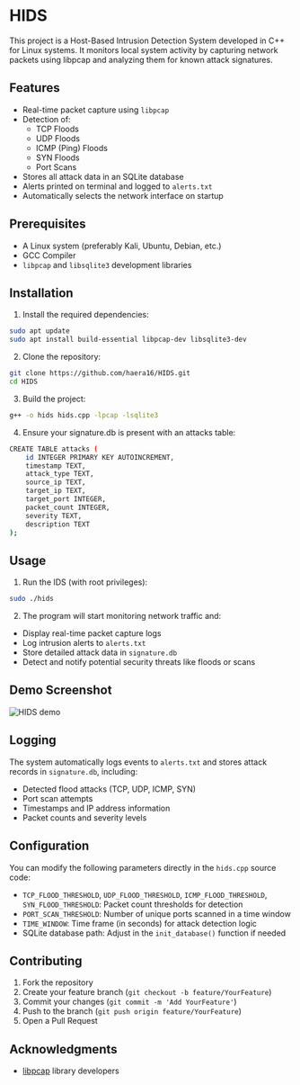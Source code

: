 # HIDS

This project is a Host-Based Intrusion Detection System developed in C++ for Linux systems. It monitors local system activity by capturing network packets using libpcap and analyzing them for known attack signatures.

## Features

- Real-time packet capture using `libpcap`
- Detection of:
  - TCP Floods
  - UDP Floods
  - ICMP (Ping) Floods
  - SYN Floods
  - Port Scans
- Stores all attack data in an SQLite database
- Alerts printed on terminal and logged to `alerts.txt`
- Automatically selects the network interface on startup

## Prerequisites

- A Linux system (preferably Kali, Ubuntu, Debian, etc.)
- GCC Compiler
- `libpcap` and `libsqlite3` development libraries

## Installation

1. Install the required dependencies:
```bash
sudo apt update
sudo apt install build-essential libpcap-dev libsqlite3-dev
```
2. Clone the repository:
```bash
git clone https://github.com/haera16/HIDS.git
cd HIDS
```
3. Build the project:
```bash
g++ -o hids hids.cpp -lpcap -lsqlite3
```
4. Ensure your signature.db is present with an attacks table:
```bash
CREATE TABLE attacks (
    id INTEGER PRIMARY KEY AUTOINCREMENT,
    timestamp TEXT,
    attack_type TEXT,
    source_ip TEXT,
    target_ip TEXT,
    target_port INTEGER,
    packet_count INTEGER,
    severity TEXT,
    description TEXT
);
```

## Usage
1. Run the IDS (with root privileges):
```bash
sudo ./hids
```
2. The program will start monitoring network traffic and:

- Display real-time packet capture logs
- Log intrusion alerts to `alerts.txt`
- Store detailed attack data in `signature.db`
- Detect and notify potential security threats like floods or scans

## Demo Screenshot
![HIDS demo](image/demo.png)

## Logging
The system automatically logs events to `alerts.txt` and stores attack records in `signature.db`, including:

- Detected flood attacks (TCP, UDP, ICMP, SYN)
- Port scan attempts
- Timestamps and IP address information
- Packet counts and severity levels

## Configuration
You can modify the following parameters directly in the `hids.cpp` source code:

- `TCP_FLOOD_THRESHOLD`, `UDP_FLOOD_THRESHOLD`, `ICMP_FLOOD_THRESHOLD`, `SYN_FLOOD_THRESHOLD`: Packet count thresholds for detection
- `PORT_SCAN_THRESHOLD`: Number of unique ports scanned in a time window
- `TIME_WINDOW`: Time frame (in seconds) for attack detection logic
- SQLite database path: Adjust in the `init_database()` function if needed

## Contributing
1. Fork the repository  
2. Create your feature branch (`git checkout -b feature/YourFeature`)  
3. Commit your changes (`git commit -m 'Add YourFeature'`)  
4. Push to the branch (`git push origin feature/YourFeature`)  
5. Open a Pull Request

## Acknowledgments
- [libpcap](https://www.tcpdump.org/) library developers  

